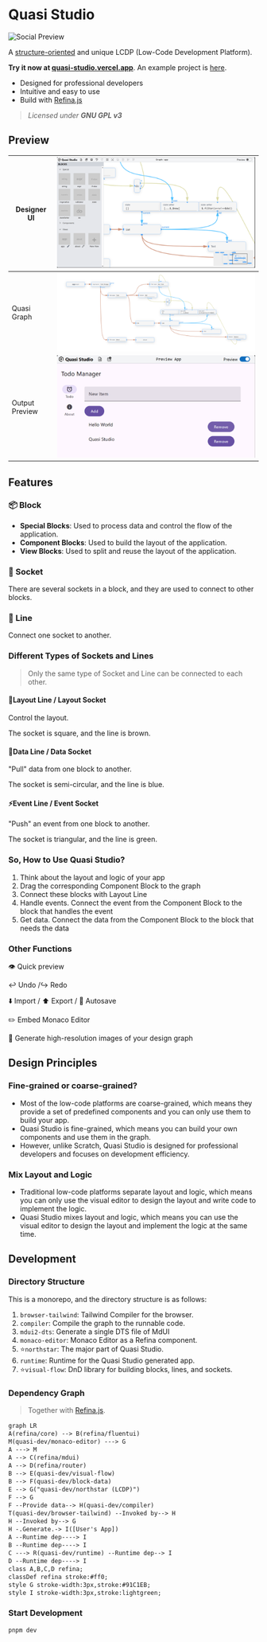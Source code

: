 # Quasi Studio

![Social Preview](./docs/media/social-preview.png)

A [structure-oriented](https://github.com/Structure-oriented-Framework/SOF) and unique LCDP (Low-Code Development Platform).

**Try it now at [quasi-studio.vercel.app](https://quasi-studio.vercel.app)**. An example project is [here](./docs/examples/todo-app.q.json).

- Designed for professional developers
- Intuitive and easy to use
- Build with [Refina.js](https://refina.vercel.app)

> _Licensed under **GNU GPL v3**_

## Preview

| Designer UI    | ![example-ui](./docs/media/example-ui.png)         |
| -------------- | -------------------------------------------------- |
| Quasi Graph    | ![example-graph](./docs/media/example-graph.png)   |
| Output Preview | ![example-output](./docs/media/example-output.png) |

## Features

### 📦 Block

- **Special Blocks**: Used to process data and control the flow of the application.
- **Component Blocks**: Used to build the layout of the application.
- **View Blocks**: Used to split and reuse the layout of the application.

### 🔌 Socket

There are several sockets in a block, and they are used to connect to other blocks.

### 🧵 Line

Connect one socket to another.

### Different Types of Sockets and Lines

> Only the same type of Socket and Line can be connected to each other.

#### 🌳Layout Line / Layout Socket

Control the layout.

The socket is square, and the line is brown.

#### 🧳Data Line / Data Socket

"Pull" data from one block to another.

The socket is semi-circular, and the line is blue.

#### ⚡Event Line / Event Socket

"Push" an event from one block to another.

The socket is triangular, and the line is green.

### So, How to Use Quasi Studio?

1. Think about the layout and logic of your app
2. Drag the corresponding Component Block to the graph
3. Connect these blocks with Layout Line
4. Handle events. Connect the event from the Component Block to the block that handles the event
5. Get data. Connect the data from the Component Block to the block that needs the data

### Other Functions

👁 Quick preview

↩️ Undo /↪️ Redo

⬇️ Import / ⬆️ Export / 🔄️ Autosave

✏️ Embed Monaco Editor

📸 Generate high-resolution images of your design graph

## Design Principles

### Fine-grained or coarse-grained?

- Most of the low-code platforms are coarse-grained, which means they provide a set of predefined components and you can only use them to build your app.
- Quasi Studio is fine-grained, which means you can build your own components and use them in the graph.
- However, unlike Scratch, Quasi Studio is designed for professional developers and focuses on development efficiency.

### Mix Layout and Logic

- Traditional low-code platforms separate layout and logic, which means you can only use the visual editor to design the layout and write code to implement the logic.
- Quasi Studio mixes layout and logic, which means you can use the visual editor to design the layout and implement the logic at the same time.

## Development

### Directory Structure

This is a monorepo, and the directory structure is as follows:

1. `browser-tailwind`: Tailwind Compiler for the browser.
2. `compiler`: Compile the graph to the runnable code.
3. `mdui2-dts`: Generate a single DTS file of MdUI
4. `monaco-editor`: Monaco Editor as a Refina component.
5. ⭐`northstar`: The major part of Quasi Studio.
6. `runtime`: Runtime for the Quasi Studio generated app.
7. ⭐`visual-flow`: DnD library for building blocks, lines, and sockets.

### Dependency Graph

> Together with [Refina.js](https://refina.vercel.app).

```mermaid
graph LR
A(refina/core) --> B(refina/fluentui)
M(quasi-dev/monaco-editor) ---> G
A ---> M
A --> C(refina/mdui)
A --> D(refina/router)
B --> E(quasi-dev/visual-flow)
B --> F(quasi-dev/block-data)
E --> G("quasi-dev/northstar (LCDP)")
F --> G
F --Provide data--> H(quasi-dev/compiler)
T(quasi-dev/browser-tailwind) --Invoked by--> H
H --Invoked by--> G
H -.Generate.-> I([User's App])
A --Runtime dep----> I
B --Runtime dep----> I
C ---> R(quasi-dev/runtime) --Runtime dep--> I
D --Runtime dep----> I
class A,B,C,D refina;
classDef refina stroke:#ff0;
style G stroke-width:3px,stroke:#91C1EB;
style I stroke-width:3px,stroke:lightgreen;
```

### Start Development

```bash
pnpm dev
```
